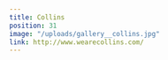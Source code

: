 ```yaml
---
title: Collins
position: 31
image: "/uploads/gallery__collins.jpg"
link: http://www.wearecollins.com/
---
```


